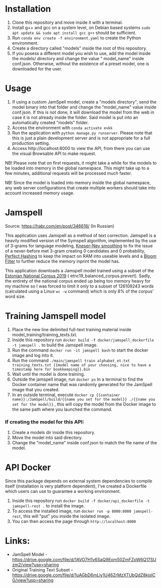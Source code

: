 # Installation

1. Clone this repository and move inside it with a terminal.
1. Install g++ and gcc on a system level, on Debian based systems  ```sudo apt update && sudo apt install gcc g++```
   should be sufficient.
1. Run ```conda env create -f environment.yaml``` to create the Python environment.
1. Create a directory called "models" inside the root of this repository.
1. If you posess a different model you wish to use, add the model inside the models/ directory and change the value "
   model_name" inside conf.json. Otherwise, without the existence of a preset model, one is downloaded for the user.

# Usage

1. If using a custom JamSpell model, create a "models directory", send the model binary into that folder and change the "model_name" value inside conf.json. If this is not done, it will download the model from the web in case it is not already inside the folder. Said model is put into an automatically created "models" folder.
1. Access the environment with ```conda activate evkk```
1. Run the application with ```python manage.py runserver```. Please note that this is just a plain development server
   and is not appropriate for a full production setting.
1. Access http://localhost:8000 to view the API, from there you can use the visual Browsable API to make request.

NB! Please note that on first requests, it might take a while for the models to be loaded into memory in the global
namespace. This might take up to a few minutes, additional requests will be processed much faster.

NB! Since the model is  loaded into memory inside the global namespace, any web server configurations that create
multiple workers should take into account increased memory usage.


# Jamspell


Source: https://habr.com/en/post/346618/ (In Russian)

This application uses Jamspell as a method of text correction. Jamspell is a heavily modified version of the Symspell algorithm, implemented by the use of 3-grams for language
modeling, [Kneser–Ney smoothing](https://u.cs.biu.ac.il/~yogo/courses/mt2013/papers/chen-goodman-99.pdf) to fix the
issue of a never-before met 3-gram creating 0 candidates and 0
probability, [Perfect Hashing](https://en.wikipedia.org/wiki/Perfect_hash_function) to keep the impact on RAM into
useable levels and a [Bloom Filter](https://habr.com/en/post/112069/) to further reduce the memory inprint the model
has.

This application downloads a Jamspell model trained using a subset of
the [Estonian National Corpus 2019](https://metashare.ut.ee/repository/browse/estonian-national-corpus-2019/cd9633fab22e11eaa6e4fa163e9d4547b71a2df64d1f43f1ac26dbd8508ea951/) (
etnc19_balanced_corpus.prevert). Sadly, the entirety of the national corpus ended up being too memory heavy for my
machine so I was forced to limit it only to a subset of 126109243 words (calculated using a Linux ```wc -w``` command)
which is only 8% of the corpus' word size.

# Training Jamspell model

1. Place the new line delimited full-text training material inside model_training/training_texts.txt.
1. Inside this repository run ```docker build -f docker/jamspell_dockerfile -t jamspell .``` to build the Jamspell
   image.
1. Run the command ```docker run -it jamspell bash``` to start the docker image and log into it.
1. Run the
   command ```./main/jamspell train alphabet_et.txt training_texts.txt {{model name of your choosing, nice to have a timestamp here for bookkeeping}}.bin```
1. Wait until the model is done training.
1. Outside the jamspell image, run ```docker ps``` In a terminal to find the Docker container name that was randomly
   generated for the JamSpell image that you created.
1. In an outside terminal,
   execute ```docker cp {{container name}}:/JamSpell/build/{{name you set for the model}} ./{{name you set for the model}}```
   , this will copy the model from the Docker image to the same path where you launched the command.

### If creating the model for this API:
1. Create a models dir inside this repository.
1. Move the model into said directory.
1. Change the "model_name" inside conf.json to match the file name of the model.

# API Docker

Since this package depends on external system dependencies to compile itself (installation is very platform dependent),
I've created a Dockerfile which users can use to guarantee a working environment.

1. Inside this repository run ```docker build -f docker/api_dockerfile -t jamspell-rest .``` to install the image.
1. To access the installed image, run ```docker run -p 8000:8000 jamspell-rest```, this will "put" you inside the
   isolated image.
1. You can then access the page through ```http://localhost:8000```


# Links:
* JamSpell Model - https://drive.google.com/file/d/1AVO7H1v6SaQ9Eom50ZmFZoW6Q17SUzm2/view?usp=sharing
* Original Training Text Subset - https://drive.google.com/file/d/1uAGbD6mLjy1U46ZrMzXTUbQdZ8kjslCG/view?usp=sharing
